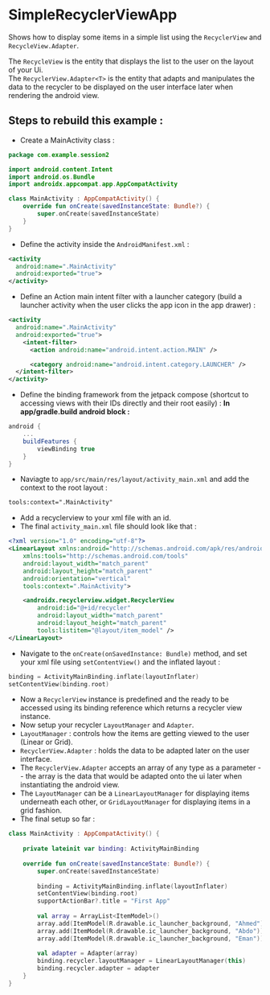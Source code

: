 # SimpleRecyclerViewApp

Shows how to display some items in a simple list using the `RecyclerView` and `RecycleView.Adapter`.

The `RecycleView` is the entity that displays the list to the user on the layout of your Ui. </br>
The `RecyclerView.Adapter<T>` is the entity that adapts and manipulates the data to the recycler to be displayed on the user interface later when
rendering the android view. </br>

## Steps to rebuild this example : 
- Create a MainActivity class :
```kt
package com.example.session2

import android.content.Intent
import android.os.Bundle
import androidx.appcompat.app.AppCompatActivity

class MainActivity : AppCompatActivity() {
    override fun onCreate(savedInstanceState: Bundle?) {
        super.onCreate(savedInstanceState)
    }
}
```
- Define the activity inside the `AndroidManifest.xml` :
```xml
<activity
  android:name=".MainActivity"
  android:exported="true">
</activity>
```
- Define an Action main intent filter with a launcher category (build a launcher activity when the user clicks the app icon in the 
app drawer) :
```xml
<activity
  android:name=".MainActivity"
  android:exported="true">
    <intent-filter>
      <action android:name="android.intent.action.MAIN" />

      <category android:name="android.intent.category.LAUNCHER" />
  </intent-filter>
</activity>
```
- Define the binding framework from the jetpack compose (shortcut to accessing views with their IDs directly and their root easily) :
**In app/gradle.build android block :**
```groovy
android {
    ...
    buildFeatures {
        viewBinding true
    }
}
```
- Naviagte to `app/src/main/res/layout/activity_main.xml` and add the context to the root layout : 
```xml
tools:context=".MainActivity"
```
- Add a recyclerview to your xml file with an id.
- The final `activity_main.xml` file should look like that :
```xml
<?xml version="1.0" encoding="utf-8"?>
<LinearLayout xmlns:android="http://schemas.android.com/apk/res/android"
    xmlns:tools="http://schemas.android.com/tools"
    android:layout_width="match_parent"
    android:layout_height="match_parent"
    android:orientation="vertical"
    tools:context=".MainActivity">

    <androidx.recyclerview.widget.RecyclerView
        android:id="@+id/recycler"
        android:layout_width="match_parent"
        android:layout_height="match_parent"
        tools:listitem="@layout/item_model" />
</LinearLayout>
```
- Navigate to the `onCreate(onSavedInstance: Bundle)` method, and set your xml file using `setContentView()` and the inflated layout : 
```kotlin
binding = ActivityMainBinding.inflate(layoutInflater)
setContentView(binding.root)
```
- Now a `RecyclerView` instance is predefined and the ready to be accessed using its binding reference which returns a recycler view instance.
- Now setup your recycler `LayoutManager` and `Adapter`.
- `LayoutManager` : controls how the items are getting viewed to the user (Linear or Grid).
- `RecyclerView.Adapter` : holds the data to be adapted later on the user interface.
- The `RecyclerView.Adapter` accepts an array of any type as a parameter -- the array is the data that would be adapted onto the ui later when
instantiating the android view.
- The `LayoutManager` can be a `LinearLayoutManager` for displaying items underneath each other, or `GridLayoutManager` for displaying items in 
a grid fashion.
- The final setup so far : 
```kt
class MainActivity : AppCompatActivity() {
    
    private lateinit var binding: ActivityMainBinding
    
    override fun onCreate(savedInstanceState: Bundle?) {
        super.onCreate(savedInstanceState)
        
        binding = ActivityMainBinding.inflate(layoutInflater)
        setContentView(binding.root)
        supportActionBar?.title = "First App"
        
        val array = ArrayList<ItemModel>()
        array.add(ItemModel(R.drawable.ic_launcher_background, "Ahmed"))
        array.add(ItemModel(R.drawable.ic_launcher_background, "Abdo"))
        array.add(ItemModel(R.drawable.ic_launcher_background, "Eman"))
        
        val adapter = Adapter(array)
        binding.recycler.layoutManager = LinearLayoutManager(this)
        binding.recycler.adapter = adapter
    }
}
```

